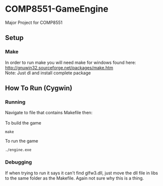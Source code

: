 # COMP8551-GameEngine
Major Project for COMP8551

## Setup
### Make
In order to run make you will need make for windows found here:</br>
http://gnuwin32.sourceforge.net/packages/make.htm </br>
Note: Just dl and install complete package

## How To Run (Cygwin)
### Running
Navigate to file that contains Makefile then:</br></br>
To build the game
```
make
```
To run the game
```
./engine.exe
```
### Debugging
If when trying to run it says it can't find glfw3.dll, just move the dll file in libs to the same folder as the Makefile. Again not sure why this is a thing.


